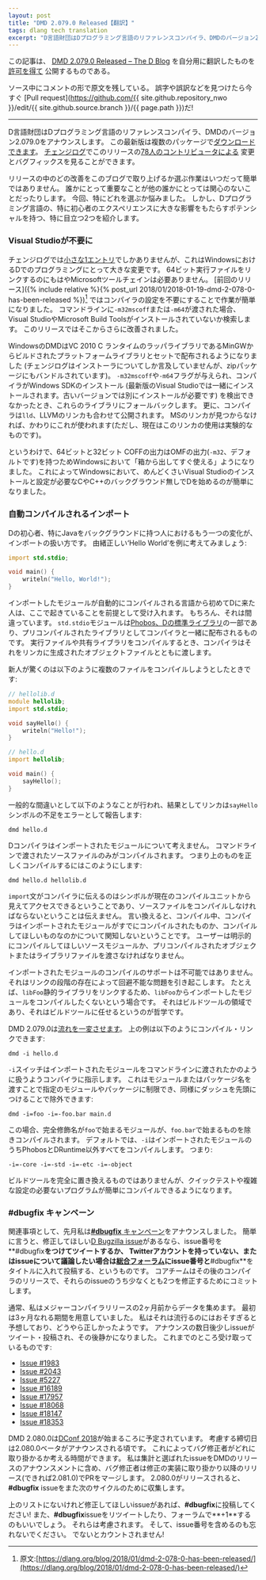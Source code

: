 ```yaml
---
layout: post
title: "DMD 2.079.0 Released【翻訳】"
tags: dlang tech translation 
excerpt: "D言語財団はDプログラミング言語のリファレンスコンパイラ、DMDのバージョン2.079.0をアナウンスします。 "
---
```


この記事は、
[DMD 2.079.0 Released – The D Blog](https://dlang.org/blog/2018/03/03/dmd-2-079-0-released/)
を自分用に翻訳したものを
[許可を得て](http://dlang.org/blog/2017/06/16/life-in-the-fast-lane/#comment-1631)
公開するものである。

ソース中にコメントの形で原文を残している。
誤字や誤訳などを見つけたら今すぐ
[Pull request](https://github.com/{{ site.github.repository_nwo }}/edit/{{ site.github.source.branch }}/{{ page.path }})だ!

---

<!-- The D Language Foundation is happy to announce version 2.079.0 of DMD, the reference compiler for the D programming language. This latest version [is available for download](https://dlang.org/download.html) in multiple packages. [The changelog](https://dlang.org/changelog/2.079.0.html) details the changes and bugfixes that were the product of [78 contributors](https://dlang.org/changelog/2.079.0.html#contributors) for this release. -->

D言語財団はDプログラミング言語のリファレンスコンパイラ、DMDのバージョン2.079.0をアナウンスします。
この最新版は複数のパッケージで[ダウンロードできます](https://dlang.org/download.html)。
[チェンジログ](https://dlang.org/changelog/2.079.0.html)でこのリリースの[78人のコントリビュータによる](https://dlang.org/changelog/2.079.0.html#contributors)
変更とバグフィックスを見ることができます。

<!-- It’s not always easy to choose which enhancements or changes from a release to highlight on the blog. What’s important to some will elicit a shrug from others. This time, there’s so much to choose from that my head is spinning. But two in particular stand out as having the potential to result in a significant impact on the D programming experience, especially for those who are new to the language. -->

リリースの中のどの改善をこのブログで取り上げるか選ぶ作業はいつだって簡単ではありません。
誰かにとって重要なことが他の誰かにとっては関心のないことだったりします。
今回、特にどれを選ぶか悩みました。
しかし、Dプログラミング言語の、特に初心者のエクスペリエンスに大きな影響をもたらすポテンシャルを持つ、特に目立つ2つを紹介します。

<!-- ### No Visual Studio required -->

### Visual Studioが不要に

<!-- Although it has only [a small entry](https://dlang.org/changelog/2.079.0.html#lld_mingw) in the changelog, this is a very big deal for programming in D on Windows: the Microsoft toolchain is no longer required to link 64-bit executables. The [previous release](https://dlang.org/blog/2018/01/04/dmd-2-078-0-has-been-released/) made things easier by eliminating the need to configure the compiler; it now searches for a Visual Studio or Microsoft Build Tools installation when either `-m32mscoff` or `-m64` are passed on the command line. This release goes much further. -->

チェンジログでは[小さな1エントリ](https://dlang.org/changelog/2.079.0.html#lld_mingw)でしかありませんが、これはWindowsにおけるDでのプログラミングにとって大きな変更です。
64ビット実行ファイルをリンクするのにもはやMicrosoftツールチェインは必要ありません。
[前回のリリース]({% include relative %}{% post_url 2018/01/2018-01-19-dmd-2-078-0-has-been-released %})[^1]
ではコンパイラの設定を不要にすることで作業が簡単になりました。
コマンドラインに`-m32mscoff`または`-m64`が渡された場合、Visual StudioやMicrosoft Build Toolsがインストールされていないか検索します。
このリリースではそこからさらに改善されました。

[^1]: 原文:[https://dlang.org/blog/2018/01/dmd-2-078-0-has-been-released/](https://dlang.org/blog/2018/01/dmd-2-078-0-has-been-released/)

<!-- DMD on Windows now ships with a set of platform libraries built from the MinGW definitions and a wrapper library for the VC 2010 C runtime (the changelog only mentions the installer, but this is all bundled in the zip package as well). When given the `-m32mscoff` or `-m64` flags, if the compiler fails to find a Windows SDK installation (which comes installed with newer versions of Visual Studio – with older versions it must be installed separately), it will fallback on these libraries. Moreover, the compiler now ships with `lld`, the LLVM linker. If it fails to find the MS linker, this will be used instead (note, however, that the use of this linker is currently considered experimental). -->

WindowsのDMDはVC 2010 C ランタイムのラッパライブラリであるMinGWからビルドされたプラットフォームライブラリとセットで配布されるようになりました
(チェンジログはインストーラについてしか言及していませんが、zipパッケージにもバンドルされています)。
`-m32mscoff`や`-m64`フラグが与えられ、コンパイラがWindows SDKのインストール
(最新版のVisual Studioでは一緒にインストールされます。古いバージョンでは別にインストールが必要です)
を検出できなかったとき、これらのライブラリにフォールバックします。
更に、コンパイラは`lld`、LLVMのリンカも合わせて公開されます。
MSのリンカが見つからなければ、かわりにこれが使われます(ただし、現在はこのリンカの使用は実験的なものです)。

<!-- So the 64-bit and 32-bit COFF output is now an out-of-the-box experience on Windows, as it has always been with the OMF output (`-m32`, which is the default). This should make things a whole lot easier for those coming to D without a C or C++ background on Windows, for some of whom the need to install and configure Visual Studio has been a source of pain. -->

というわけで、64ビットと32ビット COFFの出力はOMFの出力(`-m32`、デフォルトです)を持つためWindowsにおいて「箱から出してすぐ使える」ようになりました。
これによってWindowsにおいて、めんどくさいVisual Studioのインストールと設定が必要なCやC++のバックグラウンド無しでDを始めるのが簡単になりました。

<!-- ### Automatically compiled imports -->

### 自動コンパイルされるインポート

<!-- Another trigger for some new D users, particularly those coming from a mostly Java background, has been the way imports are handled. Consider the venerable ‘Hello World’ example: -->

Dの初心者、特にJavaをバックグラウンドに持つ人におけるもう一つの変化が、インポートの扱い方です。
由緒正しい‘Hello World’を例に考えてみましょう:

```d
import std.stdio;

void main() {
    writeln("Hello, World!");
}
```

<!-- Someone coming to D for the first time from a language that automatically compiles imported modules could be forgiven for assuming that’s what’s happening here. Of course, that’s not the case. The `std.stdio` module is part of [Phobos, the D standard library](https://dlang.org/phobos/index.html), which ships with the compiler as a precompiled library. When compiling an executable or shared library, the compiler passes it on to the linker along any generated object files. -->

インポートしたモジュールが自動的にコンパイルされる言語から初めてDに来た人は、ここで起きていることを前提として受け入れます。
もちろん、それは間違っています。
`std.stdio`モジュールは[Phobos、Dの標準ライブラリ](https://dlang.org/phobos/index.html)の一部であり、プリコンパイルされたライブラリとしてコンパイラと一緒に配布されるものです。
実行ファイルや共有ライブラリをコンパイルするとき、コンパイラはそれをリンカに生成されたオブジェクトファイルとともに渡します。

<!-- The surprise comes when that same newcomer attempts to compile multiple files, such as: -->

新人が驚くのは以下のように複数のファイルをコンパイルしようとしたときです:

```d
// hellolib.d
module hellolib;
import std.stdio;

void sayHello() {
    writeln("Hello!");
}

// hello.d
import hellolib;

void main() {
    sayHello();
}
```


<!-- The common mistake is to do this, which results in a linker error about the missing `sayHello` symbol: -->

一般的な間違いとして以下のようなことが行われ、結果としてリンカは`sayHello`シンボルの不足をエラーとして報告します:

```
dmd hello.d
```

<!-- D compilers have never considered imported modules for compilation. Only source files passed on the command line are actually compiled. So the proper way to compile the above is like so: -->

Dコンパイラはインポートされたモジュールについて考えません。
コマンドラインで渡されたソースファイルのみがコンパイルされます。
つまり上のものを正しくコンパイルするにはこのようにします:

```
dmd hello.d hellolib.d
```

<!-- The `import` statement informs the compiler which symbols are visible and accessible in the current compilation unit, not which source files should be compiled. In other words, during compilation, the compiler doesn’t care whether imported modules have already been compiled or are intended to be compiled. The user must explicitly pass either all source modules intended for compilation on the command line, or their precompiled object or library files for linking. -->

`import`文がコンパイラに伝えるのはシンボルが現在のコンパイルユニットから見えてアクセスできるということであり、ソースファイルをコンパイルしなければならないということは伝えません。
言い換えると、コンパイル中、コンパイラはインポートされたモジュールがすでにコンパイルされたものか、コンパイルしてほしいものなのかについて関知しないということです。
ユーザーは明示的にコンパイルしてほしいソースモジュールか、プリコンパイルされたオブジェクトまたはライブラリファイルを渡さなければなりません。

<!-- It’s not that adding support for compiling imported modules is impossible. It’s that doing so comes with some configuration issues that are unavoidable thanks to the link step. For example, you don’t want to compile imported modules from `libFoo` when you’re already linking with the `libFoo` static library. This is getting into the realm of build tools, and so the philosophy has been to leave it up to build tools to handle. -->

インポートされたモジュールのコンパイルのサポートは不可能ではありません。
それはリンクの段階の存在によって回避不能な問題を引き起こします。
たとえば、`libFoo`静的ライブラリをリンクするため、`libFoo`からインポートしたモジュールをコンパイルしたくないという場合です。
それはビルドツールの領域であり、それはビルドツールに任せるというのが哲学です。

<!-- DMD 2.079.0 [changes the game](https://dlang.org/changelog/2.079.0.html#includeimports). Now, the above example can be compiled and linked like so: -->

DMD 2.079.0は[流れを一変させます](https://dlang.org/changelog/2.079.0.html#includeimports)。
上の例は以下のようにコンパイル・リンクできます:

```
dmd -i hello.d
```

<!-- The `-i` switch tells the compiler to treat imported modules as if they were passed on the command line. It can be limited to specific modules or packages by passing a module or package name, and the same can be excluded by preceding the name with a dash, e.g.: -->

`-i`スイッチはインポートされたモジュールをコマンドラインに渡されたかのように扱うようコンパイラに指示します。
これはモジュールまたはパッケージ名を渡すことで指定のモジュールやパッケージに制限でき、同様にダッシュを先頭につけることで除外できます:


```
dmd -i=foo -i=-foo.bar main.d
```

<!-- Here, any imported module whose fully-qualified name starts `foo` will be compiled, unless the name starts with `foo.bar`. By default, `-i` means to compile all imported modules except for those from Phobos and DRuntime, i.e.: -->

この場合、完全修飾名が`foo`で始まるモジュールが、`foo.bar`で始まるものを除きコンパイルされます。
デフォルトでは、`-i`はインポートされたモジュールのうちPhobosとDRuntime以外すべてをコンパイルします。
つまり:

```
-i=-core -i=-std -i=-etc -i=-object
```

<!-- While this is no substitute for a full on build tool, it makes quick tests and programs with no complex configuration requirements much easier to compile. -->

ビルドツールを完全に置き換えるものではありませんが、クイックテストや複雑な設定の必要ないプログラムが簡単にコンパイルできるようになります。

<!-- ### The #dbugfix Campaign -->

### #dbugfix キャンペーン

<!-- On a related note, last month I announced the [**#dbugfix** Campaign](https://dlang.org/blog/2018/02/03/the-dbugfix-campaign/). The short of it is, if there’s a [D Bugzilla issue](https://issues.dlang.org/) you’d really like to see fixed, tweet the issue number along with **#dbugfix**, or, if you don’t have a Twitter account or you’d like to have a discussion about the issue, make a post in [the General forum](https://forum.dlang.org/group/general) with the issue number and **#dbugfix** in the title. The core team will commit to fixing at least two of those issues for a subsequent compiler release. -->

関連事項として、先月私は[**#dbugfix** キャンペーン](https://dlang.org/blog/2018/02/03/the-dbugfix-campaign/)をアナウンスしました。
簡単に言うと、修正してほしい[D Bugzilla issue](https://issues.dlang.org/)があるなら、issue番号を**#dbugfix**をつけてツイートするか、
Twitterアカウントを持っていない、またはissueについて議論したい場合は[総合フォーラム](https://forum.dlang.org/group/general)にissue番号と**#dbugfix**をタイトルに入れて投稿する、というものです。
コアチームはその後のコンパイラのリリースで、それらのissueのうち少なくとも2つを修正するためにコミットします。

<!-- Normally, I’ll collect the data for the two months between major compiler releases. For the initial batch, we’re going three months to give people time to get used to it. I anticipated it would be slow to catch on, and it seems I was right. There were a few issues tweeted and posted in the days after the announcement, but then it went quiet. So far, this is what we have: -->

通常、私はメジャーコンパイラリリースの2ヶ月前からデータを集めます。
最初は3ヶ月なれる期間を用意していました。
私はそれは流行るのにはおそすぎると予想しており、どうやら正しかったようです。
アナウンスの数日後少しissueがツイート・投稿され、その後静かになりました。
これまでのところ受け取っているものです:

*   [Issue #1983](https://issues.dlang.org/show_bug.cgi?id=1983)
*   [Issue #2043](https://issues.dlang.org/show_bug.cgi?id=2043)
*   [Issue #5227](https://issues.dlang.org/show_bug.cgi?id=5227)
*   [Issue #16189](https://issues.dlang.org/show_bug.cgi?id=16189)
*   [Issue #17957](https://issues.dlang.org/show_bug.cgi?id=17957)
*   [Issue #18068](https://issues.dlang.org/show_bug.cgi?id=18068)
*   [Issue #18147](https://issues.dlang.org/show_bug.cgi?id=18147)
*   [Issue #18353](https://issues.dlang.org/show_bug.cgi?id=18353)

<!-- DMD 2.080.0 is scheduled for release just as [DConf 2018](http://dconf.org/2018/index.html) kicks off. The cutoff date for consideration during this run will be the day the 2.080.0 beta is announced. That will give our bugfixers time to consider which bugs to work on. I’ll include the tally and the issues they select in the DMD release announcement, then they will work to get the fixes implemented and the PRs merged in a subsequent release (hopefully 2.081.0). When 2.080.0 is released, I’ll start collecting **#dbugfix** issues for the next cycle. -->

DMD 2.080.0は[DConf 2018](http://dconf.org/2018/index.html)が始まるころに予定されています。
考慮する締切日は2.080.0ベータがアナウンスされる頃です。
これによってバグ修正者がどれに取り掛かるか考える時間ができます。
私は集計と選ばれたissueをDMDのリリースのアナウンスメントに含め、バグ修正者は修正の実装に取り掛かり以降のリリース(できれば2.081.0)でPRをマージします。
2.080.0がリリースされると、**#dbugfix** issueをまた次のサイクルのために収集します。

<!-- So if there’s an issue you want fixed that isn’t on that list above, put it out there with **#dbugfix**! Also, don’t be shy about retweeting **#dbugfix** issues or **+1**’ing them in the forums. This will add weight to the consideration of which ones to fix. And remember, include an issue number, otherwise it isn’t going to count! -->

上のリストにないけれど修正してほしいissueがあれば、**#dbugfix**に投稿してください!
また、**#dbugfix**issueをリツイートしたり、フォーラムで**+1**するのもいいでしょう。
それらは考慮されます。
そして、issue番号を含めるのも忘れないでください。
でないとカウントされません!
